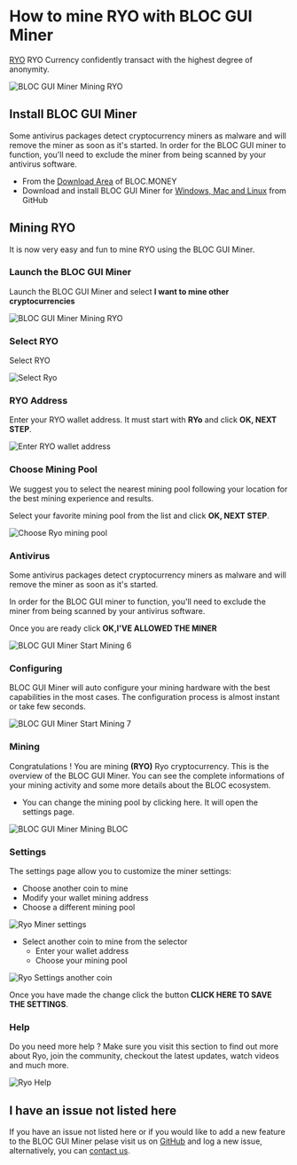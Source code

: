 # **How to mine RYO with BLOC GUI Miner**

[RYO](https://ryo-currency.com) RYO Currency confidently transact with the highest degree of anonymity.

![BLOC GUI Miner Mining RYO](images/BLOC-GUI-MINER/BLOC-GUI-Miner-v1.1.2-mining-RYO.jpg)

## **Install BLOC GUI Miner**

Some antivirus packages detect cryptocurrency miners as malware and will remove the miner as soon as it's started. In order for the BLOC GUI miner to function, you'll need to exclude the miner from being scanned by your antivirus software.

- From the [Download Area](https://bloc.money/download) of BLOC.MONEY
- Download and install BLOC GUI Miner for [Windows, Mac and Linux](https://github.com/furiousteam/GUI-miner/releases/latest) from GitHub


## **Mining RYO**

It is now very easy and fun to mine RYO using the BLOC GUI Miner.

### **Launch the BLOC GUI Miner**

Launch the BLOC GUI Miner and select **I want to mine other cryptocurrencies**

![BLOC GUI Miner Mining RYO](images/BLOC-GUI-MINER/BLOC-GUI-Miner-v0.0.3-miner-setup.png)

### **Select RYO**

Select RYO

![Select Ryo](images/BLOC-GUI-MINER/3-MINE-OTHER-CRYPTOCURRENCIES-BLOC-GUI-Miner-v1.1.2.png)

### **RYO Address**

Enter your RYO wallet address. It must start with **RYo** and click **OK, NEXT STEP**.

![Enter RYO wallet address](images/BLOC-GUI-MINER/BLOC-GUI-Miner-v0.0.3-RYO-address.png)

### **Choose Mining Pool**

We suggest you to select the nearest mining pool following your location for the best mining experience and results.

Select your favorite mining pool from the list and click **OK, NEXT STEP**.

![Choose Ryo mining pool](images/BLOC-GUI-MINER/BLOC-GUI-Miner-v0.0.3-RYO-pool.png)

### **Antivirus**

Some antivirus packages detect cryptocurrency miners as malware and will remove the miner as soon as it's started.

In order for the BLOC GUI miner to function, you'll need to exclude the miner from being scanned by your antivirus software.

Once you are ready click **OK,I'VE ALLOWED THE MINER**

![BLOC GUI Miner Start Mining 6](images/BLOC-GUI-MINER/BLOC-GUI-Miner-v0.0.3-antivirus.png)

### **Configuring**

BLOC GUI Miner will auto configure your mining hardware with the best capabilities in the most cases. The configuration process is almost instant or take few seconds.

![BLOC GUI Miner Start Mining 7](images/BLOC-GUI-MINER/BLOC-GUI-Miner-v0.0.3-ready.png)

### **Mining**

Congratulations ! You are mining **(RYO)** Ryo cryptocurrency. This is the overview of the BLOC GUI Miner. You can see the complete informations of your mining activity and some more details about the BLOC ecosystem.

- You can change the mining pool by clicking here. It will open the settings page.

![BLOC GUI Miner Mining BLOC](images/BLOC-GUI-MINER/7-MINING-RYO-BLOC-GUI-Miner-v1.1.2.png)

### **Settings** <a name="RYO-settings"></a>

The settings page allow you to customize the miner settings:

- Choose another coin to mine
- Modify your wallet mining address
- Choose a different mining pool

![Ryo Miner settings](images/BLOC-GUI-MINER/RYO-settings.png)

- Select another coin to mine from the selector
    * Enter your wallet address
    * Choose your mining pool

![Ryo Settings another coin](images/BLOC-GUI-MINER/RYO-settings2.png)

Once you have made the change click the button **CLICK HERE TO SAVE THE SETTINGS**.

### **Help**

Do you need more help ? Make sure you visit this section to find out more about Ryo, join the community, checkout the latest updates, watch videos and much more.

![Ryo Help](images/BLOC-GUI-MINER/RYO-help.png)

## **I have an issue not listed here**

If you have an issue not listed here or if you would like to add a new feature to the BLOC GUI Miner pelase visit us on [GitHub](https://github.com/furiousteam/GUI-miner) and log a new issue, alternatively, you can [contact us](../about/Community.md).